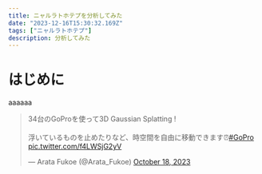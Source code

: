 ```yaml
---
title: ニャルラトホテプを分析してみた
date: "2023-12-16T15:30:32.169Z"
tags: ["ニャルラトホテプ"]
description: 分析してみた
---
```

# はじめに
aaaaaa

<blockquote class="twitter-tweet"><p lang="ja" dir="ltr">34台のGoProを使って3D Gaussian Splatting !<br><br>浮いているものを止めたりなど、時空間を自由に移動できます⏰<a href="https://twitter.com/hashtag/GoPro?src=hash&amp;ref_src=twsrc%5Etfw">#GoPro</a> <a href="https://t.co/f4LWSjG2yV">pic.twitter.com/f4LWSjG2yV</a></p>&mdash; Arata Fukoe (@Arata_Fukoe) <a href="https://twitter.com/Arata_Fukoe/status/1714587603994079558?ref_src=twsrc%5Etfw">October 18, 2023</a></blockquote> <script async src="https://platform.twitter.com/widgets.js" charset="utf-8"></script>